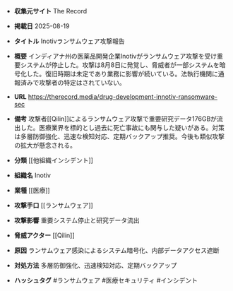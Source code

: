- **収集元サイト**
The Record

- **掲載日**
2025-08-19

- **タイトル**
Inotivランサムウェア攻撃報告

- **概要**
インディアナ州の医薬品開発企業Inotivがランサムウェア攻撃を受け重要システムが停止した。攻撃は8月8日に発覚し、脅威者が一部システムを暗号化した。復旧時期は未定であり業務に影響が続いている。法執行機関に通報済みで攻撃者の特定はされていない。

- **URL**
https://therecord.media/drug-development-innotiv-ransomware-sec

- **備考**
攻撃者[[Qilin]]によるランサムウェア攻撃で重要研究データ176GBが流出した。医療業界を標的とし過去に死亡事故にも関与した疑いがある。対策は多層防御強化、迅速な検知対応、定期バックアップ推奨。今後も類似攻撃の拡大が懸念される。

- **分類**
[[他組織インシデント]]

- **組織名**
Inotiv

- **業種**
[[医療]]

- **攻撃手口**
[[ランサムウェア]]

- **攻撃影響**
重要システム停止と研究データ流出

- **脅威アクター**
[[Qilin]]

- **原因**
ランサムウェア感染によるシステム暗号化、内部データアクセス遮断

- **対処方法**
多層防御強化、迅速検知対応、定期バックアップ

- **ハッシュタグ**
#ランサムウェア #医療セキュリティ #インシデント
